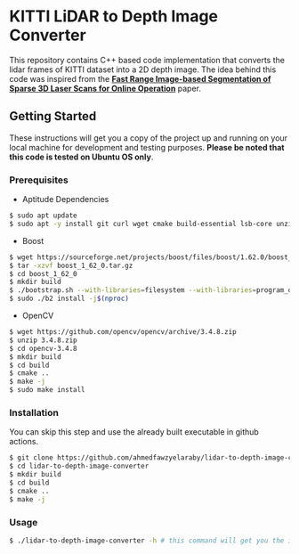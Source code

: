 # KITTI LiDAR to Depth Image Converter
This repository contains C++ based code implementation that converts the lidar frames of KITTI dataset into a 2D depth image. The idea behind this code was inspired from the [**Fast Range Image-based Segmentation of Sparse 3D Laser Scans for Online Operation**](https://ieeexplore.ieee.org/document/7759050) paper.
## Getting Started
These instructions will get you a copy of the project up and running on your local machine for development and testing purposes. **Please be noted that this code is tested on Ubuntu OS only**.
### Prerequisites
- Aptitude Dependencies
```bash
$ sudo apt update
$ sudo apt -y install git curl wget cmake build-essential lsb-core unzip
```
- Boost
```bash
$ wget https://sourceforge.net/projects/boost/files/boost/1.62.0/boost_1_62_0.tar.gz
$ tar -xzvf boost_1_62_0.tar.gz
$ cd boost_1_62_0
$ mkdir build
$ ./bootstrap.sh --with-libraries=filesystem --with-libraries=program_options
$ sudo ./b2 install -j$(nproc)
```
- OpenCV
```bash
$ wget https://github.com/opencv/opencv/archive/3.4.8.zip
$ unzip 3.4.8.zip
$ cd opencv-3.4.8
$ mkdir build
$ cd build
$ cmake ..
$ make -j
$ sudo make install
```
### Installation
You can skip this step and use the already built executable in github actions.
```bash
$ git clone https://github.com/ahmedfawzyelaraby/lidar-to-depth-image-converter.git
$ cd lidar-to-depth-image-converter
$ mkdir build
$ cd build
$ cmake ..
$ make -j
```
### Usage
```bash
$ ./lidar-to-depth-image-converter -h # this command will get you the instructions you need to run the code.
```
